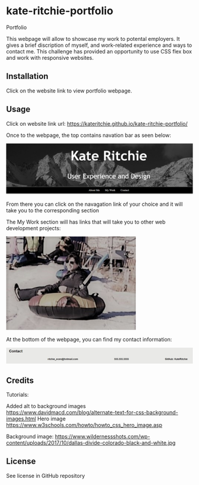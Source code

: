 # kate-ritchie-portfolio
Portfolio

This webpage will allow to showcase my work to potental employers.  It gives a brief discription of myself, and work-related experience and ways to contact me.  This challenge has provided an opportunity to use CSS flex box and work with responsive websites.  

## Installation

Click on the website link to view portfolio webpage.

## Usage

Click on website link url: https://kateritchie.github.io/kate-ritchie-portfolio/

Once to the webpage, the top contains navation bar as seen below:

![Header](./assets/images/Usage-screen-shot%20top.PNG)

From there you can click on the navagation link of your choice and it will take you to the corresponding section

The My Work section will has links that will take you to other web development projects:

![My-Work-Links](./assets/images/My%20Pic.jpg)


At the bottom of the webpage, you can find my contact information:

![Contact](./assets/images/Contact%20Info.PNG)


## Credits

Tutorials: 

Added alt to background images https://www.davidmacd.com/blog/alternate-text-for-css-background-images.html
Hero image https://www.w3schools.com/howto/howto_css_hero_image.asp

Background image: https://www.wildernessshots.com/wp-content/uploads/2017/10/dallas-divide-colorado-black-and-white.jpg


## License

See license in GitHub repository


